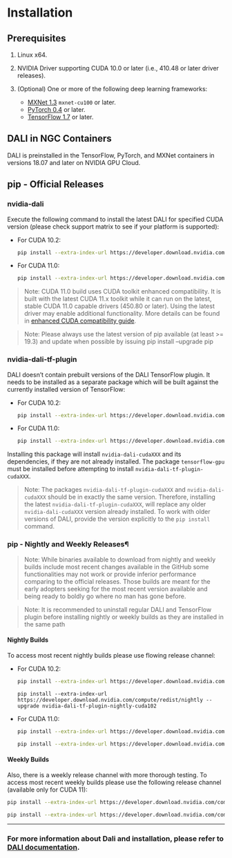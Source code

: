 # Installation
## Prerequisites

1. Linux x64.
2. NVIDIA Driver supporting CUDA 10.0 or later (i.e., 410.48 or later driver releases).
3. (Optional) One or more of the following deep learning frameworks:

    * [MXNet 1.3](http://mxnet.incubator.apache.org/) `mxnet-cu100` or later.
    * [PyTorch 0.4](https://pytorch.org/) or later.
    * [TensorFlow 1.7](https://www.tensorflow.org/) or later.

## DALI in NGC Containers 
DALI is preinstalled in the TensorFlow, PyTorch, and MXNet containers in versions 18.07 and later on NVIDIA GPU Cloud.

## pip - Official Releases

### nvidia-dali

Execute the following command to install the latest DALI for specified CUDA version (please check support matrix to see if your platform is supported):

* For CUDA 10.2:

    ```bash
    pip install --extra-index-url https://developer.download.nvidia.com/compute/redist --upgrade nvidia-dali-cuda102
    ```

* For CUDA 11.0:

    ```bash 
    pip install --extra-index-url https://developer.download.nvidia.com/compute/redist --upgrade nvidia-dali-cuda110
    ```


> Note: CUDA 11.0 build uses CUDA toolkit enhanced compatibility. It is built with the latest CUDA 11.x toolkit while it can run on the latest, stable CUDA 11.0 capable drivers (450.80 or later). Using the latest driver may enable additional functionality. More details can be found in [enhanced CUDA compatibility guide](https://docs.nvidia.com/deploy/cuda-compatibility/index.html#enhanced-compat-minor-releases).

> Note: Please always use the latest version of pip available (at least >= 19.3) and update when possible by issuing pip install –upgrade pip

### nvidia-dali-tf-plugin

DALI doesn’t contain prebuilt versions of the DALI TensorFlow plugin. It needs to be installed as a separate package which will be built against the currently installed version of TensorFlow:

* For CUDA 10.2:

    ```bash
    pip install --extra-index-url https://developer.download.nvidia.com/compute/redist --upgrade nvidia-dali-tf-plugin-cuda102
    ```

* For CUDA 11.0:

    ```bash
    pip install --extra-index-url https://developer.download.nvidia.com/compute/redist --upgrade nvidia-dali-tf-plugin-cuda110
    ```

Installing this package will install `nvidia-dali-cudaXXX` and its dependencies, if they are not already installed. The package `tensorflow-gpu` must be installed before attempting to install `nvidia-dali-tf-plugin-cudaXXX`.

> Note: The packages `nvidia-dali-tf-plugin-cudaXXX` and `nvidia-dali-cudaXXX` should be in exactly the same version. Therefore, installing the latest `nvidia-dali-tf-plugin-cudaXXX`, will replace any older `nvidia-dali-cudaXXX` version already installed. To work with older versions of DALI, provide the version explicitly to the `pip install` command.

### pip - Nightly and Weekly Releases¶

> Note: While binaries available to download from nightly and weekly builds include most recent changes available in the GitHub some functionalities may not work or provide inferior performance comparing to the official releases. Those builds are meant for the early adopters seeking for the most recent version available and being ready to boldly go where no man has gone before.

> Note: It is recommended to uninstall regular DALI and TensorFlow plugin before installing nightly or weekly builds as they are installed in the same path

#### Nightly Builds
To access most recent nightly builds please use flowing release channel:

* For CUDA 10.2:

    ```bash
    pip install --extra-index-url https://developer.download.nvidia.com/compute/redist/nightly --upgrade nvidia-dali-nightly-cuda102
    ```

    ```
    pip install --extra-index-url https://developer.download.nvidia.com/compute/redist/nightly --upgrade nvidia-dali-tf-plugin-nightly-cuda102
    ```

* For CUDA 11.0:

    ```bash
    pip install --extra-index-url https://developer.download.nvidia.com/compute/redist/nightly --upgrade nvidia-dali-nightly-cuda110
    ```

    ```bash
    pip install --extra-index-url https://developer.download.nvidia.com/compute/redist/nightly --upgrade nvidia-dali-tf-plugin-nightly-cuda110
    ```


#### Weekly Builds

Also, there is a weekly release channel with more thorough testing. To access most recent weekly builds please use the following release channel (available only for CUDA 11):

```bash
pip install --extra-index-url https://developer.download.nvidia.com/compute/redist/weekly --upgrade nvidia-dali-weekly-cuda110
```

```bash
pip install --extra-index-url https://developer.download.nvidia.com/compute/redist/weekly --upgrade nvidia-dali-tf-plugin-week
```


---

### For more information about Dali and installation, please refer to [DALI documentation](https://docs.nvidia.com/deeplearning/dali/user-guide/docs/installation.html).
